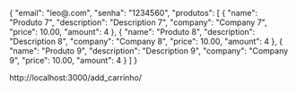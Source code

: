 {
    "email": "leo@.com",
    "senha": "1234560",
    "produtos": [
        {
            "name": "Produto 7",
            "description": "Description 7",
            "company": "Company 7",
            "price": 10.00,
            "amount": 4
        },
        {
            "name": "Produto 8",
            "description": "Description 8",
            "company": "Company 8",
            "price": 10.00,
            "amount": 4
        },
        {
            "name": "Produto 9",
            "description": "Description 9",
            "company": "Company 9",
            "price": 10.00,
            "amount": 4
        }
    ]
}

http://localhost:3000/add_carrinho/
